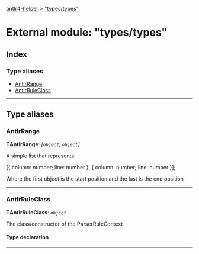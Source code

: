 [antlr4-helper](../README.md) > ["types/types"](../modules/_types_types_.md)

# External module: "types/types"

## Index

### Type aliases

* [AntlrRange](_types_types_.md#antlrrange)
* [AntlrRuleClass](_types_types_.md#antlrruleclass)

---

## Type aliases

<a id="antlrrange"></a>

###  AntlrRange

**ΤAntlrRange**: *[`object`, `object`]*

A simple list that represents:

\[{ column: number; line: number }, { column: number; line: number }\];

Where the first object is the start position and the last is the end position

___
<a id="antlrruleclass"></a>

###  AntlrRuleClass

**ΤAntlrRuleClass**: *`object`*

The class/constructor of the ParserRuleContext

#### Type declaration

___


